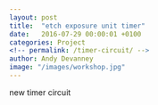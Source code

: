```yaml
---
layout: post
title:  "etch exposure unit timer"
date:   2016-07-29 00:00:01 +0100
categories: Project
<!-- permalink: /timer-circuit/ -->
author: Andy Devanney
image: "/images/workshop.jpg"
---
```


new timer circuit
<!--more-->
